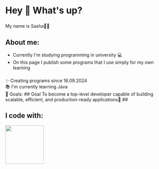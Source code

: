 
<!--
**OleksandrLinenko/OleksandrLinenko** is a ✨ _special_ ✨ repository because its `README.md` (this file) appears on your GitHub profile.

Here are some ideas to get you started:

- 🔭 I’m currently working on ...
- 🌱 I’m currently learning ...
- 👯 I’m looking to collaborate on ...
- 🤔 I’m looking for help with ...
- 💬 Ask me about ...
- 📫 How to reach me: ...
- 😄 Pronouns: ...
- ⚡ Fun fact: ...
-->
<h1 align="left">Hey 👋 What's up?</h1>

###

<p align="left">My name is Sasha🧑‍💻</p>

###

<h2 align="left">About me:</h2>
<ul>
  <li>Currently I'm studying programming in university 💻</li>
  <li>On this page I publish some programs that I use simply for my own learning</li>
</ul>

###

<p align="left">✨ Creating programs since 16.09.2024<br>📚 I'm currently learning Java<br>🎯 Goals: ## Goal To become a top-level developer capable of building scalable, efficient, and production-ready applications🎲 ##

###

<h2 align="left">I code with:</h2>
<img src="https://upload.wikimedia.org/wikipedia/en/3/30/Java_programming_language_logo.svg" width="120">

###

<div align="left">

</div>

###





